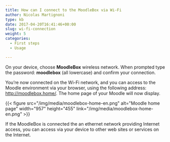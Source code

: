 ```yaml
---
title: How can I connect to the MoodleBox via Wi-Fi
author: Nicolas Martignoni
type: kb
date: 2017-04-20T16:41:46+00:00
slug: wi-fi-connection
weight: 5
categories:
  - First steps
  - Usage

---
```

On your device, choose __MoodleBox__ wireless network. When prompted type the password: __moodlebox__ (all lowercase) and confirm your connection.

You’re now connected on the Wi-Fi network, and you can access to the Moodle environment via your browser, using the following address: http://moodlebox.home/. The home page of your Moodle will now display.

{{< figure src="/img/media/moodlebox-home-en.png" alt="Moodle home page" width="957" height="455" link="/img/media/moodlebox-home-en.png" >}}

If the MoodleBox is connected the an ethernet network providing Internet access, you can access via your device to other web sites or services on the Internet.
